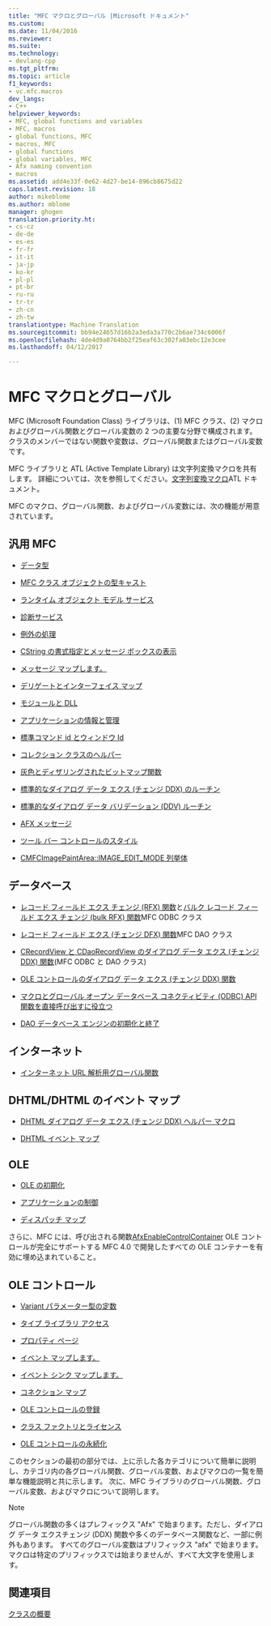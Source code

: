 ```yaml
---
title: "MFC マクロとグローバル |Microsoft ドキュメント"
ms.custom: 
ms.date: 11/04/2016
ms.reviewer: 
ms.suite: 
ms.technology:
- devlang-cpp
ms.tgt_pltfrm: 
ms.topic: article
f1_keywords:
- vc.mfc.macros
dev_langs:
- C++
helpviewer_keywords:
- MFC, global functions and variables
- MFC, macros
- global functions, MFC
- macros, MFC
- global functions
- global variables, MFC
- Afx naming convention
- macros
ms.assetid: add4e33f-0e62-4d27-be14-896cb8675d22
caps.latest.revision: 18
author: mikeblome
ms.author: mblome
manager: ghogen
translation.priority.ht:
- cs-cz
- de-de
- es-es
- fr-fr
- it-it
- ja-jp
- ko-kr
- pl-pl
- pt-br
- ru-ru
- tr-tr
- zh-cn
- zh-tw
translationtype: Machine Translation
ms.sourcegitcommit: bb94e24657d16b2a3eda3a770c2b6ae734c6006f
ms.openlocfilehash: 4de4d9a0764bb2f25eaf63c302fa03ebc12e3cee
ms.lasthandoff: 04/12/2017

---
```

# <a name="mfc-macros-and-globals"></a>MFC マクロとグローバル
MFC (Microsoft Foundation Class) ライブラリは、(1) MFC クラス、(2) マクロおよびグローバル関数とグローバル変数の 2 つの主要な分野で構成されます。 クラスのメンバーではない関数や変数は、グローバル関数またはグローバル変数です。  
  
 MFC ライブラリと ATL (Active Template Library) は文字列変換マクロを共有します。 詳細については、次を参照してください。[文字列変換マクロ](../../atl/reference/string-conversion-macros.md)ATL ドキュメント。  
  
 MFC のマクロ、グローバル関数、およびグローバル変数には、次の機能が用意されています。  
  
## <a name="general-mfc"></a>汎用 MFC  
  
-   [データ型](data-types-mfc.md)  
  
-   [MFC クラス オブジェクトの型キャスト](type-casting-of-mfc-class-objects.md)  
  
-   [ランタイム オブジェクト モデル サービス](run-time-object-model-services.md)  
  
-   [診断サービス](diagnostic-services.md)  
  
-   [例外の処理](exception-processing.md)  
  
-   [CString の書式指定とメッセージ ボックスの表示](cstring-formatting-and-message-box-display.md)  
  
-   [メッセージ マップします。](message-map-macros-mfc.md)  

-   [デリゲートとインターフェイス マップ](delegate-and-interface-maps.md)

-   [モジュールと DLL](extension-dll-macros.md)
  
-   [アプリケーションの情報と管理](application-information-and-management.md)  
  
-   [標準コマンド id とウィンドウ Id](standard-command-and-window-ids.md)  
  
-   [コレクション クラスのヘルパー](collection-class-helpers.md)  
  
-   [灰色とディザリングされたビットマップ関数](gray-and-dithered-bitmap-functions.md)  
  
-   [標準的なダイアログ データ エクス (チェンジ DDX) のルーチン](standard-dialog-data-exchange-routines.md)  
  
-   [標準的なダイアログ データ バリデーション (DDV) ルーチン](standard-dialog-data-validation-routines.md)  
  
-   [AFX メッセージ](afx-messages.md)  
  
-   [ツール バー コントロールのスタイル](toolbar-control-styles.md)  
  
-   [CMFCImagePaintArea::IMAGE_EDIT_MODE 列挙体](cmfcimagepaintarea-image-edit-mode-enumeration.md)  

  
## <a name="database"></a>データベース  
  
-   [レコード フィールド エクス チェンジ (RFX) 関数](record-field-exchange-functions.md)と[バルク レコード フィールド エクス チェンジ (bulk RFX) 関数](record-field-exchange-functions.md)MFC ODBC クラス  
  
-   [レコード フィールド エクス (チェンジ DFX) 関数](record-field-exchange-functions.md)MFC DAO クラス  
  
-   [CRecordView と CDaoRecordView のダイアログ データ エクス (チェンジ DDX) 関数](dialog-data-exchange-functions-for-crecordview-and-cdaorecordview.md)(MFC ODBC と DAO クラス)  
  
-   [OLE コントロールのダイアログ データ エクス (チェンジ DDX) 関数](dialog-data-exchange-functions-for-ole-controls.md)  
  
-   [マクロとグローバル オープン データベース コネクティビティ (ODBC) API 関数を直接呼び出すに役立つ](database-macros-and-globals.md)  
  
-   [DAO データベース エンジンの初期化と終了](dao-database-engine-initialization-and-termination.md)  
  
## <a name="internet"></a>インターネット  
  
-   [インターネット URL 解析用グローバル関数](internet-url-parsing-globals.md)  
  
## <a name="dhtml--dhtml-event-maps"></a>DHTML/DHTML のイベント マップ  
  
-   [DHTML ダイアログ データ エクス (チェンジ DDX) ヘルパー マクロ](ddx-dhtml-helper-macros.md)  
  
-   [DHTML イベント マップ](dhtml-event-maps.md)  
  
## <a name="ole"></a>OLE  
  
-   [OLE の初期化](ole-initialization.md)  
  
-   [アプリケーションの制御](application-control.md)  
  
-   [ディスパッチ マップ](dispatch-maps.md)  
  
 さらに、MFC には、呼び出される関数[AfxEnableControlContainer](ole-initialization.md#afxenablecontrolcontainer) OLE コントロールが完全にサポートする MFC 4.0 で開発したすべての OLE コンテナーを有効に埋め込まれていること。  
  
## <a name="ole-controls"></a>OLE コントロール  
  
-   [Variant パラメーター型の定数](variant-parameter-type-constants.md)  
  
-   [タイプ ライブラリ アクセス](type-library-access.md)  
  
-   [プロパティ ページ](property-pages-mfc.md)  
  
-   [イベント マップします。](event-maps.md)  
  
-   [イベント シンク マップします。](event-sink-maps.md)  
  
-   [コネクション マップ](connection-maps.md)  
  
-   [OLE コントロールの登録](registering-ole-controls.md)  
  
-   [クラス ファクトリとライセンス](class-factories-and-licensing.md)  
  
-   [OLE コントロールの永続化](persistence-of-ole-controls.md)  
  
 このセクションの最初の部分では、上に示した各カテゴリについて簡単に説明し、カテゴリ内の各グローバル関数、グローバル変数、およびマクロの一覧を簡単な機能説明と共に示します。 次に、MFC ライブラリのグローバル関数、グローバル変数、およびマクロについて説明します。  
  
> [!NOTE]
>  グローバル関数の多くはプレフィックス "Afx" で始まります。ただし、ダイアログ データ エクスチェンジ (DDX) 関数や多くのデータベース関数など、一部に例外もあります。 すべてのグローバル変数はプリフィックス "afx" で始まります。 マクロは特定のプリフィックスでは始まりませんが、すべて大文字を使用します。  
  
## <a name="see-also"></a>関連項目  
 [クラスの概要](../../mfc/class-library-overview.md)




